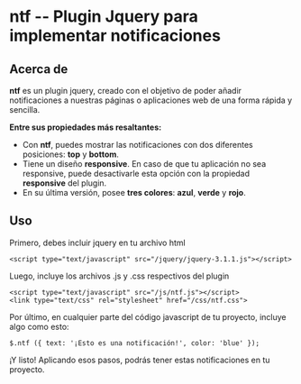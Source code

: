 # ntf -- Plugin Jquery para implementar notificaciones

## Acerca de

**ntf** es un plugin jquery, creado con el objetivo de poder añadir notificaciones a nuestras páginas o aplicaciones web
de una forma rápida y sencilla.

**Entre sus propiedades más resaltantes:**

 - Con **ntf**, puedes mostrar las notificaciones con dos diferentes posiciones: **top** y **bottom**.
 - Tiene un diseño **responsive**. En caso de que tu aplicación no sea responsive, puede desactivarle esta opción
   con la propiedad **responsive** del plugin.
 - En su última versión, posee **tres colores**: **azul**, **verde** y **rojo**.

## Uso

Primero, debes incluir jquery en tu archivo html

```
<script type="text/javascript" src="/jquery/jquery-3.1.1.js"></script>
```

Luego, incluye los archivos .js y .css respectivos del plugin

```
<script type="text/javascript" src="/js/ntf.js"></script>
<link type="text/css" rel="stylesheet" href="/css/ntf.css">
```

Por último, en cualquier parte del código javascript de tu proyecto, incluye algo como esto:

```
$.ntf ({ text: '¡Esto es una notificación!', color: 'blue' });
```

¡Y listo! Aplicando esos pasos, podrás tener estas notificaciones en tu proyecto.
